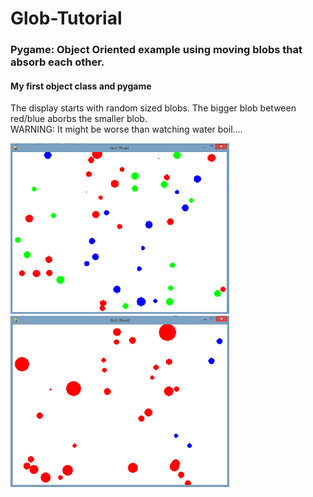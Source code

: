 # Glob-Tutorial
### Pygame: Object Oriented example using moving blobs that absorb each other.
#### My first object class and pygame


The display starts with random sized blobs. The bigger blob between red/blue aborbs the smaller blob.  
WARNING: It might be worse than watching water boil....  
  
  

![GameTime = 0](https://github.com/mccluret/Glob-Tutorial/blob/master/Beg_time0.PNG)
![GameTime = end](https://github.com/mccluret/Glob-Tutorial/blob/master/End_timex.PNG)





